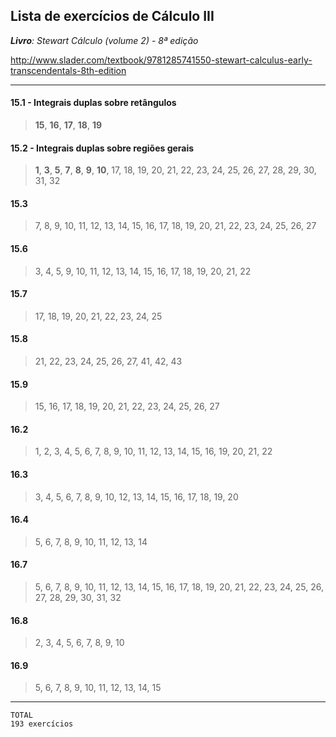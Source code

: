 ## Lista de exercícios de Cálculo III

___Livro__: Stewart Cálculo (volume 2) - 8ª edição_

http://www.slader.com/textbook/9781285741550-stewart-calculus-early-transcendentals-8th-edition

[//]: # (Crtl + Shift + M --> MPE Preview vscode)

-----------------------------------------------------

#### 15.1 - Integrais duplas sobre retângulos
> __15__, __16__, __17__, __18__, __19__

#### 15.2 - Integrais duplas sobre regiões gerais
> __1__, __3__, __5__, __7__, __8__, __9__, __10__, 17, 18, 19, 20, 21, 22, 23, 24, 25, 26, 27, 28, 29, 30, 31, 32

#### 15.3
> 7, 8, 9, 10, 11, 12, 13, 14, 15, 16, 17, 18, 19, 20, 21, 22, 23, 24, 25, 26, 27

#### 15.6
> 3, 4, 5, 9, 10, 11, 12, 13, 14, 15, 16, 17, 18, 19, 20, 21, 22

#### 15.7
> 17, 18, 19, 20, 21, 22, 23, 24, 25

#### 15.8
> 21, 22, 23, 24, 25, 26, 27, 41, 42, 43

#### 15.9
> 15, 16, 17, 18, 19, 20, 21, 22, 23, 24, 25, 26, 27

#### 16.2
> 1, 2, 3, 4, 5, 6, 7, 8, 9, 10, 11, 12, 13, 14, 15, 16, 19, 20, 21, 22

#### 16.3
> 3, 4, 5, 6, 7, 8, 9, 10, 12, 13, 14, 15, 16, 17, 18, 19, 20

#### 16.4
> 5, 6, 7, 8, 9, 10, 11, 12, 13, 14

#### 16.7
> 5, 6, 7, 8, 9, 10, 11, 12, 13, 14, 15, 16, 17, 18, 19, 20, 21, 22, 23, 24, 25, 26, 27, 28, 29, 30, 31, 32

#### 16.8
> 2, 3, 4, 5, 6, 7, 8, 9, 10

#### 16.9
> 5, 6, 7, 8, 9, 10, 11, 12, 13, 14, 15

-----------------------------------------------------

    TOTAL
    193 exercícios  